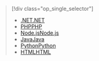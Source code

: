 > [!div class="op_single_selector"]
> * [<span data-ttu-id="a4de1-101">.NET</span><span class="sxs-lookup"><span data-stu-id="a4de1-101">.NET</span></span>](../articles/app-service-web/app-service-web-get-started-dotnet.md)
> * [<span data-ttu-id="a4de1-102">PHP</span><span class="sxs-lookup"><span data-stu-id="a4de1-102">PHP</span></span>](../articles/app-service-web/app-service-web-get-started-php.md)
> * [<span data-ttu-id="a4de1-103">Node.js</span><span class="sxs-lookup"><span data-stu-id="a4de1-103">Node.js</span></span>](../articles/app-service-web/app-service-web-get-started-nodejs.md)
> * [<span data-ttu-id="a4de1-104">Java</span><span class="sxs-lookup"><span data-stu-id="a4de1-104">Java</span></span>](../articles/app-service-web/app-service-web-get-started-java.md)
> * [<span data-ttu-id="a4de1-105">Python</span><span class="sxs-lookup"><span data-stu-id="a4de1-105">Python</span></span>](../articles/app-service-web/app-service-web-get-started-python.md)
> * [<span data-ttu-id="a4de1-106">HTML</span><span class="sxs-lookup"><span data-stu-id="a4de1-106">HTML</span></span>](../articles/app-service-web/app-service-web-get-started-html.md)
> 
> 

